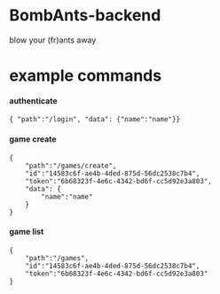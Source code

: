 # BombAnts-backend
blow your (fr)ants away


# example commands

#### authenticate
```
{ "path":"/login", "data": {"name":"name"}}

```

#### game create
```
{
    "path":"/games/create",
    "id":"14583c6f-ae4b-4ded-875d-56dc2538c7b4",
    "token":"6b68323f-4e6c-4342-bd6f-cc5d92e3a803",
    "data": {
        "name":"name"
    }
}

```

#### game list
```
{
    "path":"/games",
    "id":"14583c6f-ae4b-4ded-875d-56dc2538c7b4",
    "token":"6b68323f-4e6c-4342-bd6f-cc5d92e3a803"
}

```